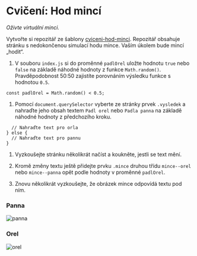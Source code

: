 # Cvičení: Hod mincí

*Oživte virtuální minci.*

Vytvořte si repozitář ze šablony [cviceni-hod-minci](https://github.com/Czechitas-podklady-WEB/cviceni-hod-minci). Repozitář obsahuje stránku s nedokončenou simulací hodu mince. Vaším úkolem bude mincí „hodit“.

1. V souboru `index.js` si do proměnné `padlOrel` uložte hodnotu `true` nebo `false` na základě náhodné hodnoty z funkce `Math.random()`. Pravděpodobnost 50:50 zajistíte porovnáním výsledku funkce s hodnotou `0.5`.

```const padlOrel = Math.random() < 0.5;```

1. Pomocí `document.querySelector` vyberte ze stránky prvek `.vysledek` a nahraďte jeho obsah textem `Padl orel` nebo `Padla panna` na základě náhodné hodnoty z předchozího kroku.

```if (padlOrel) {
  // Nahraďte text pro orla
} else {
  // Nahraďte text pro pannu
}
```

1. Vyzkoušejte stránku několikrát načíst a koukněte, jestli se text mění.

1. Kromě změny textu ještě přidejte prvku `.mince` druhou třídu `mince--orel` nebo `mince--panna` opět podle hodnoty v proměnné `padlOrel`.

1. Znovu několikrát vyzkoušejte, že obrázek mince odpovídá textu pod ním.

### Panna

![panna](obrazky/panna.png)

### Orel

![orel](obrazky/orel.png)

